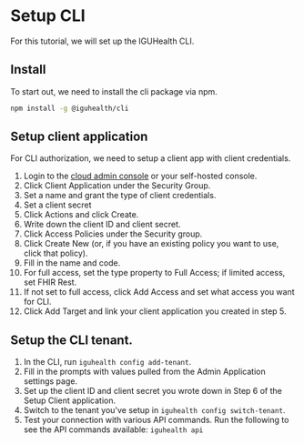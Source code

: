 # Setup CLI

For this tutorial, we will set up the IGUHealth CLI.

## Install​

To start out, we need to install the cli package via npm.

```bash
npm install -g @iguhealth/cli
```

## Setup client application ​

For CLI authorization, we need to setup a client app with client credentials.

1. Login to the [cloud admin console](https://api.iguhealth.app/oidc/interaction/login) or your self-hosted console.
2. Click Client Application under the Security Group.
3. Set a name and grant the type of client credentials.
4. Set a client secret
5. Click Actions and click Create.
6. Write down the client ID and client secret.
7. Click Access Policies under the Security group.
8. Click Create New (or, if you have an existing policy you want to use, click that policy).
9. Fill in the name and code.
10. For full access, set the type property to Full Access; if limited access, set FHIR Rest.
11. If not set to full access, click Add Access and set what access you want for CLI.
12. Click Add Target and link your client application you created in step 5.

## Setup the CLI tenant. ​

1. In the CLI, run `iguhealth config add-tenant`.
2. Fill in the prompts with values pulled from the Admin Application settings page.
3. Set up the client ID and client secret you wrote down in Step 6 of the Setup Client application.
4. Switch to the tenant you've setup in `iguhealth config switch-tenant`.
5. Test your connection with various API commands. Run the following to see the API commands available: `iguhealth api`
